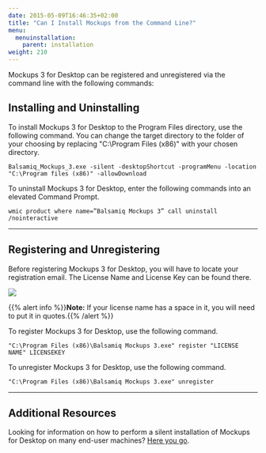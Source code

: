 ```yaml
---
date: 2015-05-09T16:46:35+02:00
title: "Can I Install Mockups from the Command Line?"
menu:
  menuinstallation:
    parent: installation
weight: 210
---
```

Mockups 3 for Desktop can be registered and unregistered via the command line with the following commands:

## Installing and Uninstalling

To install Mockups 3 for Desktop to the Program Files directory, use the following command. You can change the target directory to the folder of your choosing by replacing "C:\Program Files (x86)" with your chosen directory.

`Balsamiq_Mockups_3.exe -silent -desktopShortcut -programMenu -location "C:\Program files (x86)" -allowDownload`

To uninstall Mockups 3 for Desktop, enter the following commands into an elevated Command Prompt.

`wmic
product where name=”Balsamiq Mockups 3” call uninstall /nointeractive`

* * *

## Registering and Unregistering

Before registering Mockups 3 for Desktop, you will have to locate your registration email. The License Name and License Key can be found there.

![](https://media.balsamiq.com/img/support/installation/registration-key.png)

{{% alert info %}}**Note:** If your license name has a space in it, you will need to put it in quotes.{{% /alert %}}

To register Mockups 3 for Desktop, use the following command.

`"C:\Program Files (x86)\Balsamiq Mockups 3.exe" register "LICENSE NAME" LICENSEKEY`

To unregister Mockups 3 for Desktop, use the following command.

`"C:\Program Files (x86)\Balsamiq Mockups 3.exe" unregister`

* * *

## Additional Resources

Looking for information on how to perform a silent installation of Mockups for Desktop on many end-user machines? [Here you go](/installation/silentinstall/).
